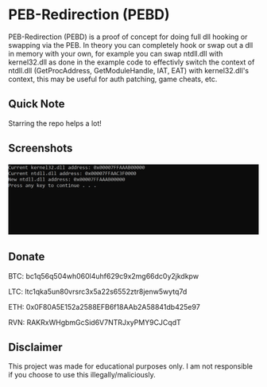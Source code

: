 # PEB-Redirection (PEBD)

PEB-Redirection (PEBD) is a proof of concept for doing full dll hooking or swapping via the PEB. In theory you can completely hook or swap out a dll in memory with your own, for example you can swap ntdll.dll with kernel32.dll as done in the example code to effectivly switch the context of ntdll.dll (GetProcAddress, GetModuleHandle, IAT, EAT) with kernel32.dll's context, this may be useful for auth patching, game cheats, etc.

## Quick Note
Starring the repo helps a lot!

## Screenshots

![image](https://raw.githubusercontent.com/C5Hackr/PEB-Redirection/main/Images/POC.png)

## Donate
BTC: bc1q56q504wh060l4uhf629c9x2mg66dc0y2jkdkpw

LTC: ltc1qka5un80vrsrc3x5a22s6552ztr8jenw5wytq7d

ETH: 0x0F80A5E152a2588EFB6f18AAb2A58841db425e97

RVN: RAKRxWHgbmGcSid6V7NTRJxyPMY9CJCqdT

## Disclaimer
This project was made for educational purposes only. I am not responsible if you choose to use this illegally/maliciously.
